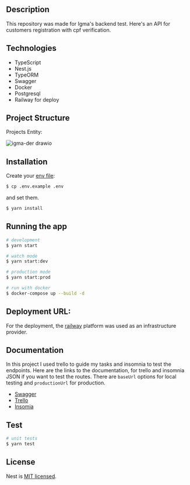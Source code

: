 
## Description

This repository was made for Igma's backend test. Here's an API for customers registration with cpf verification.

## Technologies

- TypeScript 
- Nest.js 
- TypeORM
- Swagger
- Docker
- Postgresql 
- Railway for deploy

## Project Structure

Projects Entity:

![igma-der drawio](https://user-images.githubusercontent.com/90461911/212172463-85c987c7-4990-4d7f-8ae9-a116a52b0678.png)

## Installation

Create your [env file](.env.example):

```bash
$ cp .env.example .env
```
and set them.

```bash
$ yarn install
```

## Running the app

```bash
# development
$ yarn start

# watch mode
$ yarn start:dev

# production mode
$ yarn start:prod

# run with docker
$ docker-compose up --build -d
```
## Deployment URL:

For the deployment, the [railway](https://railway.app/) platform was used as an infrastructure provider.

## Documentation

In this project I used trello to guide my tasks and insomnia to test the endpoints. Here are the links to the documentation,
for trello and insomnia JSON if you want to test the routes. There are `baseUrl` options for local testing and `productionUrl` for production.

- [Swagger](https://igma-backend-test-production.up.railway.app/api/docs)
- [Trello](https://trello.com/b/K6cF6sB1/igma-backend)
- [Insomia](https://drive.google.com/file/d/1Mp7xEeApDiOF3y8IDa5u3ufVpO76Znmz/view?usp=sharing)

## Test

```bash
# unit tests
$ yarn test

```

## License

Nest is [MIT licensed](LICENSE).
